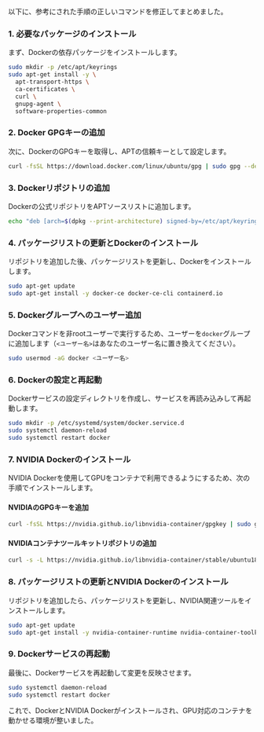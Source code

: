 以下に、参考にされた手順の正しいコマンドを修正してまとめました。

### 1. 必要なパッケージのインストール

まず、Dockerの依存パッケージをインストールします。

```bash
sudo mkdir -p /etc/apt/keyrings
sudo apt-get install -y \
  apt-transport-https \
  ca-certificates \
  curl \
  gnupg-agent \
  software-properties-common
```

### 2. Docker GPGキーの追加

次に、DockerのGPGキーを取得し、APTの信頼キーとして設定します。

```bash
curl -fsSL https://download.docker.com/linux/ubuntu/gpg | sudo gpg --dearmor -o /etc/apt/keyrings/docker.gpg
```

### 3. Dockerリポジトリの追加

Dockerの公式リポジトリをAPTソースリストに追加します。

```bash
echo "deb [arch=$(dpkg --print-architecture) signed-by=/etc/apt/keyrings/docker.gpg] https://download.docker.com/linux/ubuntu $(lsb_release -cs) stable" | sudo tee /etc/apt/sources.list.d/docker.list > /dev/null
```

### 4. パッケージリストの更新とDockerのインストール

リポジトリを追加した後、パッケージリストを更新し、Dockerをインストールします。

```bash
sudo apt-get update
sudo apt-get install -y docker-ce docker-ce-cli containerd.io
```

### 5. Dockerグループへのユーザー追加

Dockerコマンドを非rootユーザーで実行するため、ユーザーを`docker`グループに追加します（`<ユーザー名>`はあなたのユーザー名に置き換えてください）。

```bash
sudo usermod -aG docker <ユーザー名>
```

### 6. Dockerの設定と再起動

Dockerサービスの設定ディレクトリを作成し、サービスを再読み込みして再起動します。

```bash
sudo mkdir -p /etc/systemd/system/docker.service.d
sudo systemctl daemon-reload
sudo systemctl restart docker
```

### 7. NVIDIA Dockerのインストール

NVIDIA Dockerを使用してGPUをコンテナで利用できるようにするため、次の手順でインストールします。

#### NVIDIAのGPGキーを追加

```bash
curl -fsSL https://nvidia.github.io/libnvidia-container/gpgkey | sudo gpg --dearmor -o /usr/share/keyrings/nvidia-container-toolkit-keyring.gpg
```

#### NVIDIAコンテナツールキットリポジトリの追加

```bash
curl -s -L https://nvidia.github.io/libnvidia-container/stable/ubuntu18.04/libnvidia-container.list | sudo sed 's#deb https://#deb [signed-by=/usr/share/keyrings/nvidia-container-toolkit-keyring.gpg] https://#g' | sudo tee /etc/apt/sources.list.d/nvidia-container-toolkit.list
```

### 8. パッケージリストの更新とNVIDIA Dockerのインストール

リポジトリを追加したら、パッケージリストを更新し、NVIDIA関連ツールをインストールします。

```bash
sudo apt-get update
sudo apt-get install -y nvidia-container-runtime nvidia-container-toolkit nvidia-docker2
```

### 9. Dockerサービスの再起動

最後に、Dockerサービスを再起動して変更を反映させます。

```bash
sudo systemctl daemon-reload
sudo systemctl restart docker
```

これで、DockerとNVIDIA Dockerがインストールされ、GPU対応のコンテナを動かせる環境が整いました。
